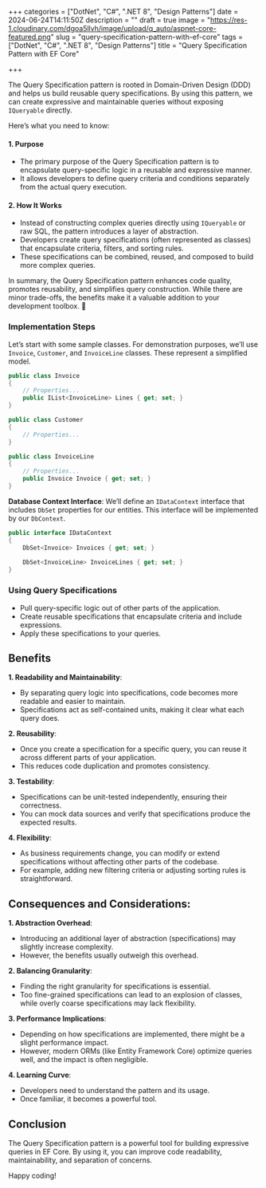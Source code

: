 +++
categories = ["DotNet", "C#", ".NET 8", "Design Patterns"]
date = 2024-06-24T14:11:50Z
description = ""
draft = true
image = "https://res-1.cloudinary.com/dgoa5llvh/image/upload/q_auto/aspnet-core-featured.png"
slug = "query-specification-pattern-with-ef-core"
tags = ["DotNet", "C#", ".NET 8", "Design Patterns"]
title = "Query Specification Pattern with EF Core"

+++


The Query Specification pattern is rooted in Domain-Driven Design (DDD) and helps us build reusable query specifications. By using this pattern, we can create expressive and maintainable queries without exposing `IQueryable` directly.

Here’s what you need to know:

#### 1. Purpose

* The primary purpose of the Query Specification pattern is to encapsulate query-specific logic in a reusable and expressive manner.
* It allows developers to define query criteria and conditions separately from the actual query execution.

#### 2. How It Works

* Instead of constructing complex queries directly using `IQueryable` or raw SQL, the pattern introduces a layer of abstraction.
* Developers create query specifications (often represented as classes) that encapsulate criteria, filters, and sorting rules.
* These specifications can be combined, reused, and composed to build more complex queries.

In summary, the Query Specification pattern enhances code quality, promotes reusability, and simplifies query construction. While there are minor trade-offs, the benefits make it a valuable addition to your development toolbox. 🚀

### Implementation Steps

Let’s start with some sample classes. For demonstration purposes, we’ll use `Invoice`, `Customer`, and `InvoiceLine` classes. These represent a simplified model.

```csharp
public class Invoice
{
    // Properties...
    public IList<InvoiceLine> Lines { get; set; }
}

public class Customer
{
    // Properties...
}

public class InvoiceLine
{
    // Properties...
    public Invoice Invoice { get; set; }
}

```

**Database Context Interface**: We’ll define an `IDataContext` interface that includes `DbSet` properties for our entities. This interface will be implemented by our `DbContext`.

```csharp
public interface IDataContext
{
    DbSet<Invoice> Invoices { get; set; }
    
    DbSet<InvoiceLine> InvoiceLines { get; set; }
}
```

### Using Query Specifications

* Pull query-specific logic out of other parts of the application.
* Create reusable specifications that encapsulate criteria and include expressions.
* Apply these specifications to your queries.

## Benefits

**1. Readability and Maintainability**:

* By separating query logic into specifications, code becomes more readable and easier to maintain.
* Specifications act as self-contained units, making it clear what each query does.

**2. Reusability**:

* Once you create a specification for a specific query, you can reuse it across different parts of your application.
* This reduces code duplication and promotes consistency.

**3. Testability**:

* Specifications can be unit-tested independently, ensuring their correctness.
* You can mock data sources and verify that specifications produce the expected results.

**4. Flexibility**:

* As business requirements change, you can modify or extend specifications without affecting other parts of the codebase.
* For example, adding new filtering criteria or adjusting sorting rules is straightforward.

## Consequences and Considerations:

**1. Abstraction Overhead**:

* Introducing an additional layer of abstraction (specifications) may slightly increase complexity.
* However, the benefits usually outweigh this overhead.

**2. Balancing Granularity**:

* Finding the right granularity for specifications is essential.
* Too fine-grained specifications can lead to an explosion of classes, while overly coarse specifications may lack flexibility.

**3. Performance Implications**:

* Depending on how specifications are implemented, there might be a slight performance impact.
* However, modern ORMs (like Entity Framework Core) optimize queries well, and the impact is often negligible.

**4. Learning Curve**:

* Developers need to understand the pattern and its usage.
* Once familiar, it becomes a powerful tool.

## Conclusion

The Query Specification pattern is a powerful tool for building expressive queries in EF Core. By using it, you can improve code readability, maintainability, and separation of concerns.

Happy coding!







